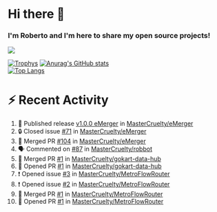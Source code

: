# Hi there 👋
### I'm Roberto and I'm here to share my open source projects!

<img src="https://komarev.com/ghpvc/?username=mastercruelty&label=Profile views&color=0e75b6"><br>

[![Trophys](https://github-profile-trophy.vercel.app/?username=mastercruelty)](https://github.com/ryo-ma/github-profile-trophy)
[![Anurag's GitHub stats](https://github-readme-stats.vercel.app/api?username=mastercruelty&show_icons=true&theme=tokyonight)](https://github.com/anuraghazra/github-readme-stats)<br>
[![Top Langs](https://github-readme-stats.vercel.app/api/top-langs/?username=mastercruelty&langs_count=10&hide=jupyter%20notebook&exclude_repo=Alarm-project&layout=compact&theme=tokyonight)](https://github.com/anuraghazra/github-readme-stats)

# :zap: Recent Activity
<!--START_SECTION:activity-->
1. 🚀 Published release [v1.0.0 eMerger](https://github.com/MasterCruelty/eMerger/releases/tag/v1.0.0) in [MasterCruelty/eMerger](https://github.com/MasterCruelty/eMerger)
2. 🔒 Closed issue [#71](https://github.com/MasterCruelty/eMerger/issues/71) in [MasterCruelty/eMerger](https://github.com/MasterCruelty/eMerger)
3. 🎉 Merged PR [#104](https://github.com/MasterCruelty/eMerger/pull/104) in [MasterCruelty/eMerger](https://github.com/MasterCruelty/eMerger)
4. 🗣 Commented on [#87](https://github.com/MasterCruelty/robbot/issues/87#issuecomment-1819917402) in [MasterCruelty/robbot](https://github.com/MasterCruelty/robbot)
5. 🎉 Merged PR [#1](https://github.com/MasterCruelty/gokart-data-hub/pull/1) in [MasterCruelty/gokart-data-hub](https://github.com/MasterCruelty/gokart-data-hub)
6. 💪 Opened PR [#1](https://github.com/MasterCruelty/gokart-data-hub/pull/1) in [MasterCruelty/gokart-data-hub](https://github.com/MasterCruelty/gokart-data-hub)
7. ❗ Opened issue [#3](https://github.com/MasterCruelty/MetroFlowRouter/issues/3) in [MasterCruelty/MetroFlowRouter](https://github.com/MasterCruelty/MetroFlowRouter)
8. ❗ Opened issue [#2](https://github.com/MasterCruelty/MetroFlowRouter/issues/2) in [MasterCruelty/MetroFlowRouter](https://github.com/MasterCruelty/MetroFlowRouter)
9. 🎉 Merged PR [#1](https://github.com/MasterCruelty/MetroFlowRouter/pull/1) in [MasterCruelty/MetroFlowRouter](https://github.com/MasterCruelty/MetroFlowRouter)
10. 💪 Opened PR [#1](https://github.com/MasterCruelty/MetroFlowRouter/pull/1) in [MasterCruelty/MetroFlowRouter](https://github.com/MasterCruelty/MetroFlowRouter)
<!--END_SECTION:activity-->
